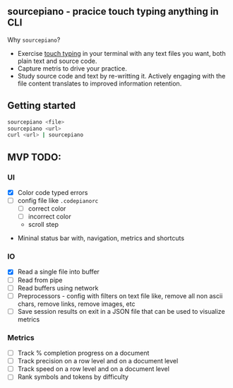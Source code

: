 ## sourcepiano - pracice touch typing anything in CLI
Why `sourcepiano`?
- Exercise [touch typing](https://en.wikipedia.org/wiki/Touch_typing) in your terminal with any text files you want, both plain text and source code. 
- Capture metris to drive your practice.
- Study source code and text by re-writting it. Actively engaging with the file content translates to improved information retention.

## Getting started
```bash
sourcepiano <file>
sourcepiano <url> 
curl <url> | sourcepiano
```

## MVP TODO:
### UI
- [x] Color code typed errors
- [ ] config file like `.codepianorc`
    - [ ] correct color
    - [ ] incorrect color
    - scroll step
- Mininal status bar with, navigation, metrics and shortcuts

### IO
- [x] Read a single file into buffer
- [ ] Read from pipe
- [ ] Read buffers using network
- [ ] Preprocessors - config with filters on text file like, remove all non ascii chars, remove links, remove images, etc
- [ ] Save session results on exit in a JSON file that can be used to visualize metrics

### Metrics
- [ ] Track % completion progress on a document
- [ ] Track precision on a row level and on a document level
- [ ] Track speed on a row level and on a document level
- [ ] Rank symbols and tokens by difficulty